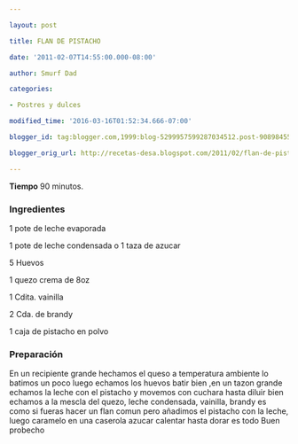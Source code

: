 ```yaml
---

layout: post

title: FLAN DE PISTACHO

date: '2011-02-07T14:55:00.000-08:00'

author: Smurf Dad

categories:

- Postres y dulces

modified_time: '2016-03-16T01:52:34.666-07:00'

blogger_id: tag:blogger.com,1999:blog-5299957599287034512.post-9089845536414491447

blogger_orig_url: http://recetas-desa.blogspot.com/2011/02/flan-de-pistacho.html

---
```


<b>Tiempo</b> 90 minutos.

<h3>Ingredientes</h3>

1 pote de leche evaporada

1 pote de leche condensada o 1 taza de azucar

5 Huevos

1 quezo crema de 8oz

1 Cdita. vainilla

2 Cda. de brandy

1 caja de pistacho en polvo

<h3>Preparación</h3>

En un recipiente grande hechamos el queso a temperatura ambiente lo batimos un poco luego echamos los huevos batir bien ,en un tazon grande echamos la leche con el pistacho y movemos con cuchara hasta diluir bien echamos a la mescla del quezo, leche condensada, vainilla, brandy es como si fueras hacer un flan comun pero añadimos el pistacho con la leche, luego caramelo en una caserola azucar calentar hasta dorar es todo Buen probecho